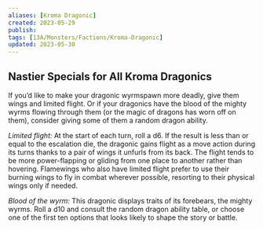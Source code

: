 ```yaml
---
aliases: [Kroma Dragonic]
created: 2023-05-29
publish: 
tags: [13A/Monsters/Factions/Kroma-Dragonic]
updated: 2023-05-30
---
```


## Nastier Specials for All Kroma Dragonics

If you’d like to make your dragonic wyrmspawn more deadly, give them wings and limited flight. Or if your dragonics have the blood of the mighty wyrms flowing through them (or the magic of dragons has worn off on them), consider giving some of them a random dragon ability.

*Limited flight:* At the start of each turn, roll a d6. If the result is less than or equal to the escalation die, the dragonic gains flight as a move action during its turns thanks to a pair of wings it unfurls from its back. The flight tends to be more power-flapping or gliding from one place to another rather than hovering. Flamewings who also have limited flight prefer to use their burning wings to fly in combat wherever possible, resorting to their physical wings only if needed.

*Blood of the wyrm:* This dragonic displays traits of its forebears, the mighty wyrms. Roll a d10 and consult the random dragon ability table, or choose one of the first ten options that looks likely to shape the story or battle.
